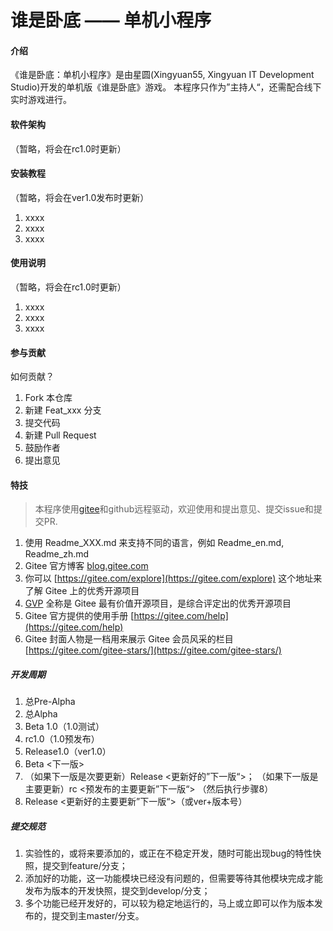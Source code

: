 # 谁是卧底 —— 单机小程序

#### 介绍
《谁是卧底：单机小程序》是由星圆(Xingyuan55, Xingyuan IT Development Studio)开发的单机版《谁是卧底》游戏。
本程序只作为”主持人“，还需配合线下实时游戏进行。

#### 软件架构
（暂略，将会在rc1.0时更新）


#### 安装教程
（暂略，将会在ver1.0发布时更新）
1.  xxxx
2.  xxxx
3.  xxxx

#### 使用说明
（暂略，将会在rc1.0时更新）
1.  xxxx
2.  xxxx
3.  xxxx

#### 参与贡献
如何贡献？
1.  Fork 本仓库
2.  新建 Feat_xxx 分支
3.  提交代码
4.  新建 Pull Request
5.  鼓励作者
6.  提出意见


#### 特技
> 本程序使用[gitee](https://gitee.com)和github远程驱动，欢迎使用和提出意见、提交issue和提交PR.
1.  使用 Readme\_XXX.md 来支持不同的语言，例如 Readme\_en.md, Readme\_zh.md
2.  Gitee 官方博客 [blog.gitee.com](https://blog.gitee.com)
3.  你可以 [https://gitee.com/explore](https://gitee.com/explore) 这个地址来了解 Gitee 上的优秀开源项目
4.  [GVP](https://gitee.com/gvp) 全称是 Gitee 最有价值开源项目，是综合评定出的优秀开源项目
5.  Gitee 官方提供的使用手册 [https://gitee.com/help](https://gitee.com/help)
6.  Gitee 封面人物是一档用来展示 Gitee 会员风采的栏目 [https://gitee.com/gitee-stars/](https://gitee.com/gitee-stars/)

##### 开发周期
1. 总Pre-Alpha
2. 总Alpha
3. Beta 1.0（1.0测试）
4. rc1.0（1.0预发布）
5. Release1.0（ver1.0）
6. Beta <下一版>
7. （如果下一版是次要更新）Release <更新好的”下一版“>； 
   （如果下一版是主要更新）rc <预发布的主要更新”下一版“>
   （然后执行步骤8）
8.  Release <更新好的主要更新”下一版“>（或ver+版本号）

##### 提交规范
1. 实验性的，或将来要添加的，或正在不稳定开发，随时可能出现bug的特性快照，提交到feature/分支；
2. 添加好的功能，这一功能模块已经没有问题的，但需要等待其他模块完成才能发布为版本的开发快照，提交到develop/分支；
3. 多个功能已经开发好的，可以较为稳定地运行的，马上或立即可以作为版本发布的，提交到主master/分支。